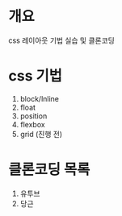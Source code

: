 # 개요

css 레이아웃 기법 실습 및 클론코딩

# css 기법
1. block/lnline
2. float
3. position
4. flexbox
5. grid (진행 전)

# 클론코딩 목록
1. 유투브
2. 당근